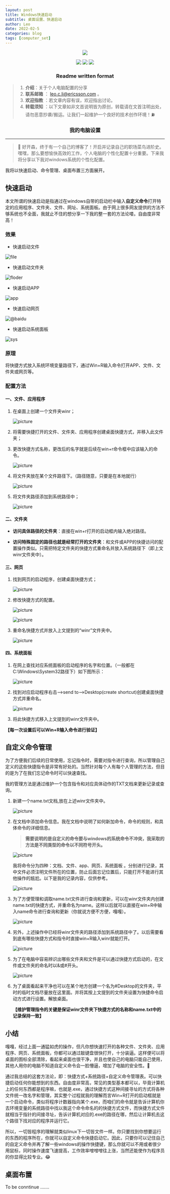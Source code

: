 ```yaml
---
layout: post
title: Windows快速启动
subtitle: 桌面设置、快速启动
author: Leo
date: 2022-02-5
categories: blog
tags: [computer_set]
---
```

<p align="center">
<a href="https://github.com/Leo-2019" target="_blank">
 <img src="https://github.com/Leo-2019/Picture/blob/main/pictures/logo/square_mid.jpg?raw=true" width=""/>
</a>
</p>

<p align="center">
  <a href="https://github.com/Leo-2019"><img src="https://img.shields.io/badge/Author-Leo-blue.svg"></a>
  <a href="https://www.ericsson.com"><img src="https://img.shields.io/badge/company-Ericssion-brightgreen.svg"></a>
  <a href="https://internal.ericsson.com/org/31580708?unit=31580708"><img src="https://img.shields.io/badge/Unit-RPCN_SWD_APP4-red.svg"></a>
</p>

<h3 align="center">Readme  written format</h3>

> 1. **介绍**：关于个人电脑配置的分享
> 2. **联系邮箱** ： leo.c.li@ericsson.com 。
> 3. **欢迎指教** ：若文章内容有误，欢迎指出讨论。
> 4. **转载须知** ：以下文章如非文首说明皆为原创，转载请在文首注明出处，请勿恶意抄袭/搬运。让我们一起维护一个良好的技术创作环境！⛽️

<h3 align="center">我的电脑设置</h3>

---

> 👏 好开森，终于有一个自己的博客了！开启并记录自己的职场菜鸟进阶史。嘿嘿，那么要想愉快高效的工作，个人电脑的个性化配置十分重要。下来我将分享以下我对windows系统的个性化配置。

我将以快速启动、命令管理、桌面布置三方面展开。

## 快速启动

本文所谓的快速启动是指通过在windows自带的启动栏中输入**自定义命令**打开特定的应用程序、文件夹、文件、网址、系统面板。由于网上很多网友提供的方法不够系统也不全面，我就止不住的想分享一下我的整一套的方法论喽。自由度非常高！

### 效果

* 快速启动文件

![file](https://github.com/Leo-2019/Leo-2019.github.io/blob/master/_posts/pictures/QuickStart/file.gif?raw=true)

* 快速启动文件夹

![floder](https://github.com/Leo-2019/Leo-2019.github.io/blob/master/_posts/pictures/QuickStart/%23cpp.gif?raw=true)

* 快速启动APP

![app](https://github.com/Leo-2019/Leo-2019.github.io/blob/master/_posts/pictures/QuickStart/App.gif?raw=true)

* 快速启动网页

![@baidu](https://github.com/Leo-2019/Leo-2019.github.io/blob/master/_posts/pictures/QuickStart/@baidu.gif?raw=true)

* 快速启动系统面板

![sys](https://github.com/Leo-2019/Leo-2019.github.io/blob/master/_posts/pictures/QuickStart/sys.gif?raw=true)

### 原理

将快捷方式放入系统环境变量路径下，通过Win+R输入命令打开APP、文件、文件夹或网页等。

### 配置方法

#### 一、文件、应用程序

1. 在桌面上创建一个文件夹winr；

   ![picture](https://github.com/Leo-2019/Leo-2019.github.io/blob/master/_posts/pictures/QuickStart/1.1.png?raw=true)

2. 将需要快捷打开的文件、文件夹、应用程序创建桌面快捷方式，并移入此文件夹；

3. 更改快捷方式名称，更改后的名字就是后续在win+r命令框中应该输入的命令。

   ![picture](https://github.com/Leo-2019/Leo-2019.github.io/blob/master/_posts/pictures/QuickStart/1.3.png?raw=true)

4. 将文件夹放在某个文件路径下。（路径随意，只要是在本地就行）

   ![picture](https://github.com/Leo-2019/Leo-2019.github.io/blob/master/_posts/pictures/QuickStart/1.4.png?raw=true)

5. 将文件夹路径添加到系统路径中；

   ![picture](https://github.com/Leo-2019/Leo-2019.github.io/blob/master/_posts/pictures/QuickStart/1.5.png?raw=true)

#### 二、文件夹

* **访问具体路径的文件夹**：直接在win+r打开的启动框内输入绝对路径。

* **访问特殊固定的路径也就是经常打开的文件夹**：和文件或APP的快捷访问的配置操作类似。只需把特定文件夹的快捷方式重命名并放入系统路径下（即上文winr文件夹中）。

#### 三、网页

1. 找到网页的启动程序，创建桌面快捷方式；

   ![picture](https://github.com/Leo-2019/Leo-2019.github.io/blob/master/_posts/pictures/QuickStart/3.1.png?raw=true)

2. 修改快捷方式的配置。

   ![picture](https://github.com/Leo-2019/Leo-2019.github.io/blob/master/_posts/pictures/QuickStart/3.2.png?raw=true)

   ![picture](https://github.com/Leo-2019/Leo-2019.github.io/blob/master/_posts/pictures/QuickStart/3.22.png?raw=true)

3. 重命名快捷方式并放入上文提到的“winr”文件夹中。

   ![picture](https://github.com/Leo-2019/Leo-2019.github.io/blob/master/_posts/pictures/QuickStart/3.3.png?raw=true)

#### 四、系统面板

1. 在网上查找对应系统面板的启动程序的名字和位置。（一般都在C:\Windows\System32路径下）如下图所示：

   ![picture](https://github.com/Leo-2019/Leo-2019.github.io/blob/master/_posts/pictures/QuickStart/4.1.png?raw=true)

2. 找到对应启动程序右击-->send to-->Desktop(create shortcut)创建桌面快捷方式并重命名。

   ![picture](https://github.com/Leo-2019/Leo-2019.github.io/blob/master/_posts/pictures/QuickStart/4.2.png?raw=true)

3. 将此快捷方式移入上文提到的winr文件夹中。

**【每一次设置后可以Win+R输入命令进行验证】**

## 自定义命令管理

为了方便我们后续的日常使用，忘记指令时，需要对指令进行查询，所以管理自己定义的这些快捷指令是非常有好处的。当然针对每个人有每个人管理的方法，但目的是为了在我们忘记命令时可以快速查找。

我的管理方法是通过维护一个包含指令和对应具体动作的TXT文档来更新记录或查询。

1. 新建一个name.txt文档,放在上述winr文件夹中。

   ![picture](https://github.com/Leo-2019/Leo-2019.github.io/blob/master/_posts/pictures/QuickStart/5.1.png?raw=true)

2. 在文档中添加命令信息。我在文档中说明了如何新加命令，命令的规则，和具体命令的详细信息。

   > **需要说明的是自定义的命令要与windows的系统命令不冲突，我采取的方法是不同类型的命令以不同符号开头。**

   ![picture](https://github.com/Leo-2019/Leo-2019.github.io/blob/master/_posts/pictures/QuickStart/5.2.png?raw=true)

   我将命令分为四种：文档、文件、app、网页、系统面板 。分别进行记录，其中文件必须注明文件所在的位置，防止后面忘记位置后，只能打开不能进行其他操作的尴尬。以下是我的记录内容，仅供参考。

   ![picture](https://github.com/Leo-2019/Leo-2019.github.io/blob/master/_posts/pictures/QuickStart/5.3.png?raw=true)

3. 为了方便管理和调取name.txt文件进行查询和更新，可以在winr文件夹内创建name.txt的快捷方式，并重命名为name。这样以后就可以直接在win+R中输入name命令进行查询和更新（你就说方便不方便，嘎嘎）。

   ![picture](https://github.com/Leo-2019/Leo-2019.github.io/blob/master/_posts/pictures/QuickStart/5.4.png?raw=true)

4. 另外，上述操作中已经将winr文件夹的路径添加到系统路径中了。以后需要看到底有哪些快捷方式和指令时直接win+R输入winr就能打开。

   ![picture](https://github.com/Leo-2019/Leo-2019.github.io/blob/master/_posts/pictures/QuickStart/5.5.png?raw=true)

5. 为了在电脑中容易辨识出哪些文件夹和文件是可以通过快捷方式启动的，在文件或文件夹的命名时以&或#开头。

   ![picture](https://github.com/Leo-2019/Leo-2019.github.io/blob/master/_posts/pictures/QuickStart/5.6.png?raw=true)

6. 为了桌面看起来干净也可以在某个地方创建一个名为#Desktop的文件夹，平时的临时文档尽量放在这里面。并将其按上文提到的文件夹设置为快捷命令启动方式进行设置。解放桌面。

   **【维护管理指令的关键是保证winr文件夹下快捷方式的名称和name.txt中的记录保持一致】**

## 小结

嘎嘎，经过上面一通猛如虎的操作，但凡你想快速打开的各种文件、文件夹、应用程序、网页、系统面板，你都可以通过敲键盘很快打开，十分装逼。这样便可以将桌面的图标全部清除，看起来桌面也很干净，并且也使自己的电脑只能自己使用，其他人用你的电脑不知道自定义命令会一脸懵逼，增加了电脑的安全性。🎉

通过我总结的这套方法论，即：快捷方式+系统路径+自定义命令管理表。可以快捷启动任何你能想到的东西。自由度非常高，常见的类型基本都可以，毕竟计算机上的任何东西都是程序嘛，也就是.exe，通过快捷方式这种间接寻址的方式将各种文件统一改名字和管理，其实整个过程就我的理解而言Win+R打开的启动框就是一个启动命令，类似将程序计数器指向某个.exe，而咱们的命令就是告诉计算机你去环境变量的系统路径中找以我这个命令命名的的快捷方式文件，而快捷方式文件就相当于指针的间接寻址，告诉计算机对应的.exe的路径在哪，然后让计算机去这个路径下找对应的程序并运行它。

所以，一切皆程序的理解就类似linux下一切皆文件一样。你只要找到你想要运行的东西的程序所在，你就可以自定义命令快捷启动它。因此，只要你可以记住自己的自定义命令并再了解一些windows的操作快捷键，那么你就可以不用或者很少用鼠标，同时操作速度飞速提高，工作效率噌噌噌往上涨，当然还能使作为程序员的你显得比较专业。😂

## 桌面布置

To be conntinue .......